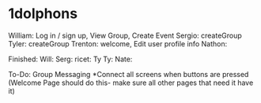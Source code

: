 # 1dolphons

William: Log in / sign up, View Group, Create Event
Sergio: createGroup
Tyler: createGroup
Trenton: welcome, Edit user profile info
Nathon:

Finished:
Will:
Serg:
ricet:
Ty Ty:
Nate:

To-Do: 
Group Messaging
*Connect all screens when buttons are pressed (Welcome Page should do this- make sure all other pages that need it have it)
